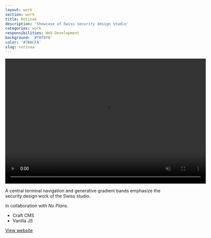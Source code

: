 ```yaml
---
layout: work
section: work
title: Retinaa
description: 'Showcase of Swiss security design studio'
categories: work
responsibilities: Web Development
background: '#f0f0f0'
color: '#7BACFA'
slug: retinaa
---
```


<div>
  <video loop muted playsinline id="{{ page.slug }}" class="browser_img" title="{{ page.title }}"
    preload="auto" width="640" height="400" data-setup="{}">
    <source src="https://198.199.98.153/work/videos/retinaa.mp4" type='video/mp4'>
  </video>
</div>

<p>
  A central terminal navigation and generative gradient bands emphasize the security design work of the Swiss studio.
</p>

<p>
  In collaboration with <em>No Plans</em>.
</p>

<ul class="tags">
  <li>Craft CMS</li>
  <li>Vanilla JS</li>
</ul>

<a href="https://retinaa.ch/" class="button" rel="external">View website</a>
